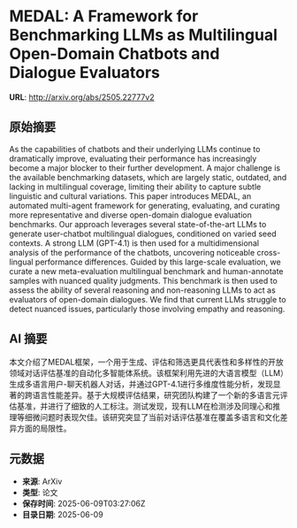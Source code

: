 # MEDAL: A Framework for Benchmarking LLMs as Multilingual Open-Domain Chatbots and Dialogue Evaluators

**URL**: http://arxiv.org/abs/2505.22777v2

## 原始摘要

As the capabilities of chatbots and their underlying LLMs continue to
dramatically improve, evaluating their performance has increasingly become a
major blocker to their further development. A major challenge is the available
benchmarking datasets, which are largely static, outdated, and lacking in
multilingual coverage, limiting their ability to capture subtle linguistic and
cultural variations. This paper introduces MEDAL, an automated multi-agent
framework for generating, evaluating, and curating more representative and
diverse open-domain dialogue evaluation benchmarks. Our approach leverages
several state-of-the-art LLMs to generate user-chatbot multilingual dialogues,
conditioned on varied seed contexts. A strong LLM (GPT-4.1) is then used for a
multidimensional analysis of the performance of the chatbots, uncovering
noticeable cross-lingual performance differences. Guided by this large-scale
evaluation, we curate a new meta-evaluation multilingual benchmark and
human-annotate samples with nuanced quality judgments. This benchmark is then
used to assess the ability of several reasoning and non-reasoning LLMs to act
as evaluators of open-domain dialogues. We find that current LLMs struggle to
detect nuanced issues, particularly those involving empathy and reasoning.


## AI 摘要

本文介绍了MEDAL框架，一个用于生成、评估和筛选更具代表性和多样性的开放领域对话评估基准的自动化多智能体系统。该框架利用先进的大语言模型（LLM）生成多语言用户-聊天机器人对话，并通过GPT-4.1进行多维度性能分析，发现显著的跨语言性能差异。基于大规模评估结果，研究团队构建了一个新的多语言元评估基准，并进行了细致的人工标注。测试发现，现有LLM在检测涉及同理心和推理等细微问题时表现欠佳。该研究突显了当前对话评估基准在覆盖多语言和文化差异方面的局限性。

## 元数据

- **来源**: ArXiv
- **类型**: 论文
- **保存时间**: 2025-06-09T03:27:06Z
- **目录日期**: 2025-06-09
